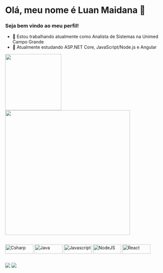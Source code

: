 # Olá, meu nome é Luan Maidana 👋

  ### Seja bem vindo ao meu perfil!

- 🔭 Estou trabalhando atualmente como Analista de Sistemas na Unimed Campo Grande
- 🌱 Atualmente estudando ASP.NET Core, JavaScript/Node.js e Angular

<div>
  <img height="180em" src="https://github-readme-stats.vercel.app/api?username=luanmaidana&show_icons=true&theme=cobalt&include_all_commits=true&count_private=true"/>
  <img width="400em" src="https://github-readme-stats.vercel.app/api/top-langs/?username=luanmaidana&layout=compact&theme=cobalt"/>
  
</div>

##

<div>
   <img align="center" alt="Csharp" height="30" width="90" src="https://img.shields.io/badge/C%23-239120?style=for-the-badge&logo=c-sharp&logoColor=white"> 
   <img align="center" alt="Java" height="30" width="90" src="https://img.shields.io/badge/Java-ED8B00?style=for-the-badge&logo=java&logoColor=white">
   <img align="center" alt="Javascript" height="30" width="90" src="https://img.shields.io/badge/JavaScript-F7DF1E?style=for-the-badge&logo=javascript&logoColor=black">
   <img align="center" alt="NodeJS" height="30" width="90" src="https://img.shields.io/badge/Node.js-43853D?style=for-the-badge&logo=node.js&logoColor=white">
   <img align="center" alt="React" height="30" width="90" src="https://img.shields.io/badge/React-20232A?style=for-the-badge&logo=react&logoColor=61DAFB">
</div>

##

<div>
   <a href="https://www.linkedin.com/in/luan-maidana-lima-40049718b/" target="_blank"><img src="https://img.shields.io/badge/LinkedIn-0077B5?style=for-the-badge&logo=linkedin&logoColor=white" target="_blank"></a>
   <a href="https://www.instagram.com/_luanmaidana/" target="_blank"><img src="https://img.shields.io/badge/Instagram-E4405F?style=for-the-badge&logo=instagram&logoColor=white" target="_blank"></a>
</div>
